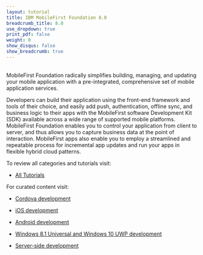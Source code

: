 ```yaml
---
layout: tutorial
title: IBM MobileFirst Foundation 8.0
breadcrumb_title: 8.0
use_dropdown: true
print_pdf: false
weight: 0
show_disqus: false
show_breadcrumb: true
---
```

<br>
MobileFirst Foundation radically simplifies building, managing, and updating your mobile application with a pre-integrated, comprehensive set of mobile application services.

Developers can build their application using the front-end framework and tools of their choice, and easily add push, authentication, offline sync, and business logic to their apps with the MobileFirst software Development Kit (SDK) available across a wide range of supported mobile platforms. MobileFirst Foundation enables you to control your application from client to server, and thus allows you to capture business data at the point of interaction. MobileFirst apps also enable you to employ a streamlined and repeatable process for incremental app updates and run your apps in flexible hybrid cloud patterns.

To review all categories and tutorials visit:

* [All Tutorials](all-tutorials/)

For curated content visit: 

* [Cordova development](cordova-tutorials/)
* [iOS development](ios-tutorials/) 
* [Android development](android-tutorials/) 
* [Windows 8.1 Universal and Windows 10 UWP development](windows-8-10-tutorials/) 

* [Server-side development](server-side-tutorials/)